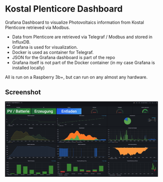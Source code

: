 # Kostal Plenticore Dashboard 

Grafana Dashboard to visualize Photovoltaics information from Kostal Plenticore retrieved via Modbus.

* Data from Plenticore are retrieved via Telegraf / Modbus and stored in InfluxDB. 
* Grafana is used for visualization.
* Docker is used as container for Telegraf. 
* JSON for the Grafana dashboard is part of the repo
* Grafana itself is not part of the Docker container (in my case Grafana is installed locally)

All is run on a Raspberry 3b+, but can run on any almost any hardware.

## Screenshot

![Dashboard Example](/doc/dashboard_example.jpg)


